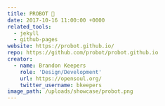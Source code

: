 ```yaml
---
title: PROBOT 🤖
date: 2017-10-16 11:00:00 +0000
related_tools:
  - jekyll
  - github-pages
website: https://probot.github.io/
repo: https://github.com/probot/probot.github.io
creator:
  - name: Brandon Keepers
    role: 'Design/Development'
    url: https://opensoul.org/
    twitter_username: bkeepers
image_path: /uploads/showcase/probot.png
---
```

